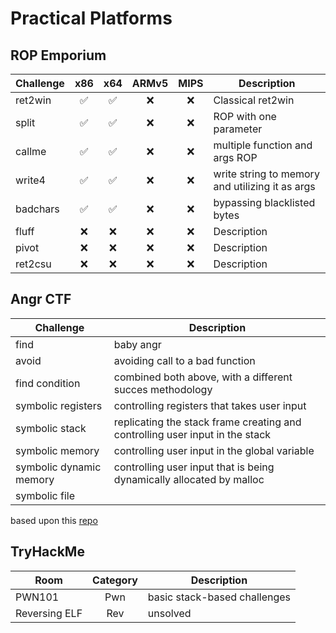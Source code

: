 # Practical Platforms 
## ROP Emporium
| Challenge | x86 | x64 | ARMv5 | MIPS |  Description | 
| --- | :---: | :---: | :---: | :---: | --- |
| ret2win | ✅ | ✅ | ❌ | ❌ | Classical ret2win | 
| split | ✅ | ✅ | ❌ | ❌ | ROP with one parameter | 
| callme | ✅ | ✅ | ❌ | ❌ | multiple function and args ROP | 
| write4 | ✅ | ✅ | ❌ | ❌ | write string to memory and utilizing it as args | 
| badchars | ✅ | ✅ | ❌ | ❌ | bypassing blacklisted bytes | 
| fluff | ❌ | ❌ | ❌ | ❌ | Description | 
| pivot | ❌ | ❌ | ❌ | ❌ | Description | 
| ret2csu | ❌ | ❌ | ❌ | ❌ | Description | 

## Angr CTF
| Challenge | Description | 
| --- | --- |
| find | baby angr |
| avoid | avoiding call to a bad function |
| find condition | combined both above, with a different succes methodology |
| symbolic registers | controlling registers that takes user input |
| symbolic stack | replicating the stack frame creating and controlling user input in the stack |
| symbolic memory | controlling user input in the global variable |
| symbolic dynamic memory | controlling user input that is being dynamically allocated by malloc |
| symbolic file |  |
based upon this [repo](https://github.com/jakespringer/angr_ctf)

## TryHackMe
| Room | Category | Description | 
| --- | :---: | --- |
| PWN101 | Pwn | basic stack-based challenges  | 
| Reversing ELF | Rev | unsolved  | 